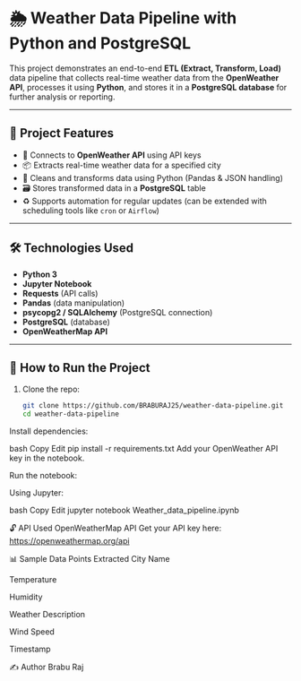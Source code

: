 # 🌦️ Weather Data Pipeline with Python and PostgreSQL

This project demonstrates an end-to-end **ETL (Extract, Transform, Load)** data pipeline that collects real-time weather data from the **OpenWeather API**, processes it using **Python**, and stores it in a **PostgreSQL database** for further analysis or reporting.

---

## 🚀 Project Features

- 🔑 Connects to **OpenWeather API** using API keys
- 📦 Extracts real-time weather data for a specified city
- 🧹 Cleans and transforms data using Python (Pandas & JSON handling)
- 🗃️ Stores transformed data in a **PostgreSQL** table
- ♻️ Supports automation for regular updates (can be extended with scheduling tools like `cron` or `Airflow`)

---

## 🛠️ Technologies Used

- **Python 3**
- **Jupyter Notebook**
- **Requests** (API calls)
- **Pandas** (data manipulation)
- **psycopg2 / SQLAlchemy** (PostgreSQL connection)
- **PostgreSQL** (database)
- **OpenWeatherMap API**

---

## 📌 How to Run the Project

1. Clone the repo:
   ```bash
   git clone https://github.com/BRABURAJ25/weather-data-pipeline.git
   cd weather-data-pipeline
Install dependencies:

bash
Copy
Edit
pip install -r requirements.txt
Add your OpenWeather API key in the notebook.

Run the notebook:

Using Jupyter:

bash
Copy
Edit
jupyter notebook Weather_data_pipeline.ipynb


🔓 API Used
OpenWeatherMap API
Get your API key here: https://openweathermap.org/api




📊 Sample Data Points Extracted
City Name

Temperature

Humidity

Weather Description

Wind Speed

Timestamp


✍️ Author
Brabu Raj

